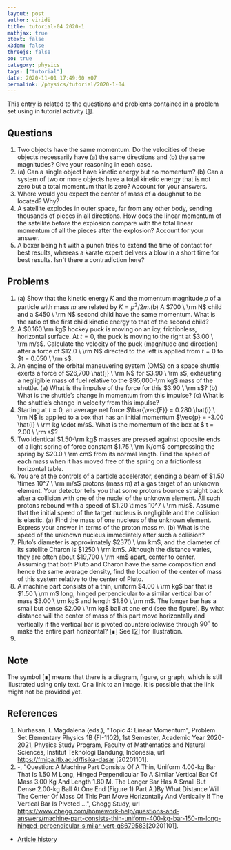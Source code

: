 ```yaml
---
layout: post
author: viridi
title: tutorial-04 2020-1
mathjax: true
ptext: false
x3dom: false
threejs: false
oo: true
category: physics
tags: ["tutorial"]
date: 2020-11-01 17:49:00 +07
permalink: /physics/tutorial/2020-1-04
---
```

This entry is related to the questions and problems contained in a problem set using in tutorial activity [[1](#ref1)].


## Questions
1. Two objects have the same momentum. Do the velocities of these objects necessarily have (a) the same directions and (b) the same magnitudes? Give your reasoning in each case.
2. (a) Can a single object have kinetic energy but no momentum? (b) Can a system of two or more objects have a total kinetic energy that is not zero but a total momentum that is zero? Account for your answers.
3. Where would you expect the center of mass of a doughnut to be located? Why?
4. A satellite explodes in outer space, far from any other body, sending thousands of pieces in all directions. How does the linear momentum of the satellite before the explosion compare with the total linear momentum of all the pieces after the explosion? Account for your answer.
5. A boxer being hit with a punch tries to extend the time of contact for best results, whereas a karate expert delivers a blow in a short time for best results. Isn't there a contradiction here?


## Problems
1. (a) Show that the kinetic energy $K$ and the momentum magnitude $p$ of a particle with mass $m$ are related by $K = p^2/2m$.(b) A $700 \ \rm N$ child and a $450 \ \rm N$ second child have the same momentum. What is the ratio of the first child kinetic energy to that of the second child?
2. A $0.160 \rm kg$ hockey puck is moving on an icy, frictionless, horizontal surface. At $t = 0$, the puck is moving to the right at $3.00 \ \rm m/s$. Calculate the velocity of the puck (magnitude and direction) after a force of $12.0 \ \rm N$ directed to the left is applied from $t = 0$ to $t = 0.050 \ \rm s$.
3. An engine of the orbital maneuvering system (OMS) on a space shuttle exerts a force of $26,700 \hat{j} \ \rm N$ for $3.90 \ \rm s$, exhausting a negligible mass of fuel relative to the $95,000-\rm kg$ mass of the shuttle. (a) What is the impulse of the force for this $3.90 \ \rm s$? (b) What is the shuttle’s change in momentum from this impulse? (c) What is the shuttle’s change in velocity from this impulse?
4. Starting at $t = 0$, an average net force $\bar{\vec{F}} = 0.280 \hat{i} \ \rm N$ is applied to a box that has an initial momentum $\vec{p} = -3.00 \hat{i} \ \rm kg \cdot m/s$. What is the momentum of the box at $ t = 2.00 \ \rm s$?
5. Two identical $1.50-\rm kg$ masses are pressed against opposite ends of a light spring of force constant $1.75 \ \rm N/cm$ compressing the spring by $20.0 \ \rm cm$ from its normal length. Find the speed of each mass when it has moved free of the spring on a frictionless horizontal table.
6. You are at the controls of a particle accelerator, sending a beam of $1.50 \times 10^7 \ \rm m/s$ protons (mass $m$) at a gas target of an unknown element. Your detector tells you that some protons bounce straight back after a collision with one of the nuclei of the unknown element. All such protons rebound with a speed of $1.20 \times 10^7 \ \rm m/s$. Assume that the initial speed of the target nucleus is negligible and the collision is elastic. (a) Find the mass of one nucleus of the unknown element. Express your answer in terms of the proton mass $m$. (b) What is the speed of the unknown nucleus immediately after such a collision?
7. Pluto’s diameter is approximately $2370 \ \rm km$, and the diameter of its satellite Charon is $1250 \ \rm km$. Although the distance varies, they are often about $19,700 \ \rm km$ apart, center to center. Assuming that both Pluto and Charon have the same composition and hence the same average density, find the location of the center of mass of this system relative to the center of Pluto.
8. A machine part consists of a thin, uniform $4.00 \ \rm kg$ bar that is $1.50 \ \rm m$ long, hinged perpendicular to a similar vertical bar of mass $3.00 \ \rm kg$ and length $1.80 \ \rm m$. The longer bar has a small but dense $2.00 \ \rm kg$ ball at one end (see the figure). By what distance will the center of mass of this part move horizontally and vertically if the vertical bar is pivoted counterclockwise through $90^\circ$ to make the entire part horizontal? [&#8718;] See [[2](#ref2)] for illustration.
9. 

## Note
The symbol [&#8718;] means that there is a diagram, figure, or graph, which is still illustrated using only text. Or a link to an image. It is possible that the link might not be provided yet.


## References
1. <a name="ref1"></a>Nurhasan, I. Magdalena (eds.), "Topic 4: Linear Momentum", Problem Set Elementary Physics 1B (FI-1102), 1st Semester, Academic Year 2020-2021, Physics Study Program, Faculty of Mathematics and Natural Sciences, Institut Teknologi Bandung, Indonesia, url <https://fmipa.itb.ac.id/fisika-dasar> [20201101].
2. <a name="ref2"></a>-, "Question: A Machine Part Consists Of A Thin, Uniform 4.00-kg Bar That Is 1.50 M Long, Hinged Perpendicular To A Similar Vertical Bar Of Mass 3.00 Kg And Length 1.80 M. The Longer Bar Has A Small But Dense 2.00-kg Ball At One End (Figure 1) Part A.)By What Distance Will The Center Of Mass Of This Part Move Horizontally And Vertically If The Vertical Bar Is Pivoted ...", Chegg Study, url <https://www.chegg.com/homework-help/questions-and-answers/machine-part-consists-thin-uniform-400-kg-bar-150-m-long-hinged-perpendicular-similar-vert-q8679583>[20201101].

+ [Article history](https://github.com/butiran/butiran.github.io/commits/master/_posts/phys/tutorial/2020-11-01-tutorial-04-2020-1.md)
